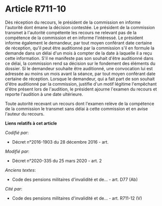 # Article R711-10

Dès réception du recours, le président de la commission en informe l'autorité dont émane la décision contestée. Le président
de la commission transmet à l'autorité compétente les recours ne relevant pas de la compétence de la commission et en informe
l'intéressé. Le président informe également le demandeur, par tout moyen conférant date certaine de réception, qu'il peut
être auditionné par la commission s'il en formule la demande dans un délai d'un mois à compter de la date à laquelle il a
reçu cette information. S'il ne manifeste pas son souhait d'être auditionné dans ce délai, la commission rend sa décision sur
le fondement des éléments du dossier. Si le demandeur souhaite être auditionné, une convocation lui est adressée au moins un
mois avant la séance, par tout moyen conférant date certaine de réception. Lorsque le demandeur, qui a fait part de son
souhait d'être auditionné par la commission, justifie d'un motif légitime l'empêchant d'être présent lors de l'audition, le
président ajourne l'examen du recours et reporte l'audition à une date ultérieure.

Toute autorité recevant un recours dont l'examen relève de la compétence de la commission le transmet sans délai à cette
commission et en avise l'auteur du recours.

**Liens relatifs à cet article**

_Codifié par_:

  - Décret n°2016-1903 du 28 décembre 2016 - art.

_Modifié par_:

  - Décret n°2020-335 du 25 mars 2020 - art. 2

_Anciens textes_:

  - Code des pensions militaires d'invalidité et de... - art. D77 (Ab)

_Cité par_:

  - Code des pensions militaires d'invalidité et de... - art. R711-12 (V)
